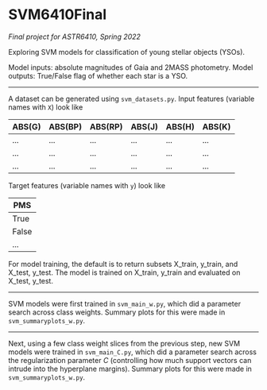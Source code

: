 # SVM6410Final
_Final project for ASTR6410, Spring 2022_

Exploring SVM models for classification of young stellar objects (YSOs). 

Model inputs: absolute magnitudes of Gaia and 2MASS photometry.
Model outputs: True/False flag of whether each star is a YSO.

----------

A dataset can be generated using `svm_datasets.py`. Input features (variable names with `X`) look like

| ABS(G) | ABS(BP) | ABS(RP) | ABS(J) | ABS(H) | ABS(K) | 
| ------ | ------- | ------- | ------ | -------| -------| 
|   ...  |   ...   |   ...   |   ...  |  ...   |   ...  |
|   ...  |   ...   |   ...   |   ...  |  ...   |   ...  |
|   ...  |   ...   |   ...   |   ...  |  ...   |   ...  |

Target features (variable names with `y`) look like

|  PMS  |
| ----- |
| True  |
| False |
| ...  |

For model training, the default is to return subsets X_train, y_train, and X_test, y_test. The model is trained on X_train, y_train and evaluated on X_test, y_test.

-----

SVM models were first trained in `svm_main_w.py`, which did a parameter search across class weights. Summary plots for this were made in `svm_summaryplots_w.py`.

---


Next, using a few class weight slices from the previous step, new SVM models were trained in `svm_main_C.py`, which did a parameter search across the regularization parameter $C$ (controlling how much support vectors can intrude into the hyperplane margins). Summary plots for this were made in `svm_summaryplots_w.py`.

